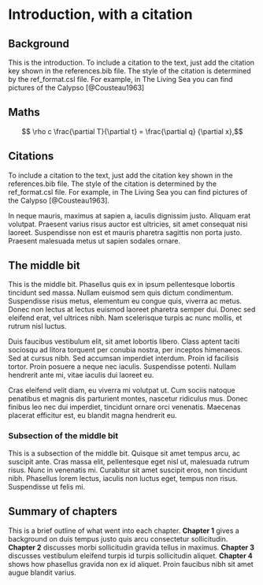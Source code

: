 # Introduction, with a citation

## Background

This is the introduction. To include a citation to the text, just add the citation key shown in the references.bib file. The style of the citation is determined by the ref_format.csl file. For example, in The Living Sea you can find pictures of the Calypso [@Cousteau1963]

## Maths

$$ \rho c \frac{\partial T}{\partial t} =  \frac{\partial q} {\partial x},$$

<!-- 
To include a reference, add the citation key shown in the references.bib file.
-->

## Citations

To include a citation to the text, just add the citation key shown in the references.bib file. The style of the citation is determined by the ref_format.csl file. For example, in The Living Sea you can find pictures of the Calypso [@Cousteau1963].

In neque mauris, maximus at sapien a, iaculis dignissim justo. Aliquam erat volutpat. Praesent varius risus auctor est ultricies, sit amet consequat nisi laoreet. Suspendisse non est et mauris pharetra sagittis non porta justo. Praesent malesuada metus ut sapien sodales ornare.

## The middle bit

This is the middle bit. Phasellus quis ex in ipsum pellentesque lobortis tincidunt sed massa. Nullam euismod sem quis dictum condimentum. Suspendisse risus metus, elementum eu congue quis, viverra ac metus. Donec non lectus at lectus euismod laoreet pharetra semper dui. Donec sed eleifend erat, vel ultrices nibh. Nam scelerisque turpis ac nunc mollis, et rutrum nisl luctus.

Duis faucibus vestibulum elit, sit amet lobortis libero. Class aptent taciti sociosqu ad litora torquent per conubia nostra, per inceptos himenaeos. Sed at cursus nibh. Sed accumsan imperdiet interdum. Proin id facilisis tortor. Proin posuere a neque nec iaculis. Suspendisse potenti. Nullam hendrerit ante mi, vitae iaculis dui laoreet eu.

Cras eleifend velit diam, eu viverra mi volutpat ut. Cum sociis natoque penatibus et magnis dis parturient montes, nascetur ridiculus mus. Donec finibus leo nec dui imperdiet, tincidunt ornare orci venenatis. Maecenas placerat efficitur est, eu blandit magna hendrerit eu.

### Subsection of the middle bit

This is a subsection of the middle bit. Quisque sit amet tempus arcu, ac suscipit ante. Cras massa elit, pellentesque eget nisl ut, malesuada rutrum risus. Nunc in venenatis mi. Curabitur sit amet suscipit eros, non tincidunt nibh. Phasellus lorem lectus, iaculis non luctus eget, tempus non risus. Suspendisse ut felis mi.

## Summary of chapters

<!-- 
For italic, add one * on either side of the text
For bold, add two * on either side of the text
For bold and italic, add _** on either side of the text
-->

This is a brief outline of what went into each chapter. **Chapter 1** gives a background on duis tempus justo quis arcu consectetur sollicitudin.  **Chapter 2** discusses morbi sollicitudin gravida tellus in maximus.  **Chapter 3** discusses vestibulum eleifend turpis id turpis sollicitudin aliquet.  **Chapter 4** shows how phasellus gravida non ex id aliquet. Proin faucibus nibh sit amet augue blandit varius.


